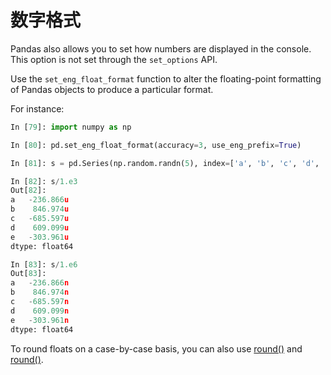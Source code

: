 # 数字格式

Pandas also allows you to set how numbers are displayed in the console. This option is not set through the ``set_options`` API.

Use the ``set_eng_float_format`` function to alter the floating-point formatting of Pandas objects to produce a particular format.

For instance:

```python
In [79]: import numpy as np

In [80]: pd.set_eng_float_format(accuracy=3, use_eng_prefix=True)

In [81]: s = pd.Series(np.random.randn(5), index=['a', 'b', 'c', 'd', 'e'])

In [82]: s/1.e3
Out[82]: 
a   -236.866u
b    846.974u
c   -685.597u
d    609.099u
e   -303.961u
dtype: float64

In [83]: s/1.e6
Out[83]: 
a   -236.866n
b    846.974n
c   -685.597n
d    609.099n
e   -303.961n
dtype: float64
```

To round floats on a case-by-case basis, you can also use [round()](http://Pandas.pydata.org/Pandas-docs/stable/generated/Pandas.Series.round.html#Pandas.Series.round) and [round()](http://Pandas.pydata.org/Pandas-docs/stable/generated/Pandas.DataFrame.round.html#Pandas.DataFrame.round).